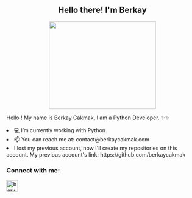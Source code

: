 <h2 align="center">Hello there! I'm Berkay</h1>
<div align="center"><img src="https://c.tenor.com/oC_e7R9GvZ8AAAAC/rick-and-morty-rtj.gif" width="280" height="230"  /> </div>


Hello ! My name is Berkay Cakmak, I am a Python Developer. ✨✨  
<li> 💻 I’m currently working with Python.</li>
<li> 📫 You can reach me at: contact@berkaycakmak.com </li>

<li> I lost my previous account, now I'll create my repositories on this account. My previous account's link: https://github.com/berkaycakmak </li>

<h3 align="left">Connect with me:</h3>
<p align="left">
<a href="https://www.linkedin.com/in/berkay-cakmak/" target="blank" rel=”noopener”><img align="center" src="https://upload.wikimedia.org/wikipedia/commons/c/ca/LinkedIn_logo_initials.png" alt="berkaycakmak" height="30" width="30" /></a>
